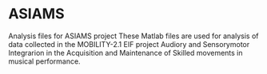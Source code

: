# ASIAMS
Analysis files for ASIAMS project
These Matlab files are used for analysis of data collected in the MOBILITY-2.1 EIF project Audiory and Sensorymotor Integrarion in the Acquisition and Maintenance of Skilled movements in musical performance.
